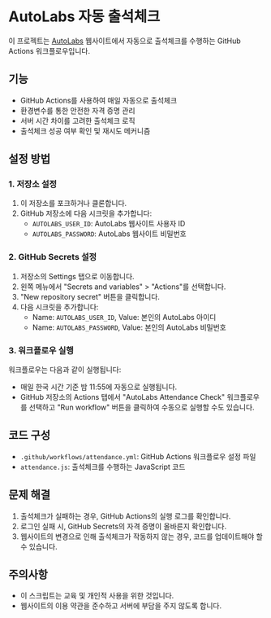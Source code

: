 # AutoLabs 자동 출석체크

이 프로젝트는 [AutoLabs](https://autolabs.co.kr/) 웹사이트에서 자동으로 출석체크를 수행하는 GitHub Actions 워크플로우입니다.

## 기능

- GitHub Actions를 사용하여 매일 자동으로 출석체크
- 환경변수를 통한 안전한 자격 증명 관리
- 서버 시간 차이를 고려한 출석체크 로직
- 출석체크 성공 여부 확인 및 재시도 메커니즘

## 설정 방법

### 1. 저장소 설정

1. 이 저장소를 포크하거나 클론합니다.
2. GitHub 저장소에 다음 시크릿을 추가합니다:
   - `AUTOLABS_USER_ID`: AutoLabs 웹사이트 사용자 ID
   - `AUTOLABS_PASSWORD`: AutoLabs 웹사이트 비밀번호

### 2. GitHub Secrets 설정

1. 저장소의 Settings 탭으로 이동합니다.
2. 왼쪽 메뉴에서 "Secrets and variables" > "Actions"를 선택합니다.
3. "New repository secret" 버튼을 클릭합니다.
4. 다음 시크릿을 추가합니다:
   - Name: `AUTOLABS_USER_ID`, Value: 본인의 AutoLabs 아이디
   - Name: `AUTOLABS_PASSWORD`, Value: 본인의 AutoLabs 비밀번호

### 3. 워크플로우 실행

워크플로우는 다음과 같이 실행됩니다:

- 매일 한국 시간 기준 밤 11:55에 자동으로 실행됩니다.
- GitHub 저장소의 Actions 탭에서 "AutoLabs Attendance Check" 워크플로우를 선택하고 "Run workflow" 버튼을 클릭하여 수동으로 실행할 수도 있습니다.

## 코드 구성

- `.github/workflows/attendance.yml`: GitHub Actions 워크플로우 설정 파일
- `attendance.js`: 출석체크를 수행하는 JavaScript 코드

## 문제 해결

1. 출석체크가 실패하는 경우, GitHub Actions의 실행 로그를 확인합니다.
2. 로그인 실패 시, GitHub Secrets의 자격 증명이 올바른지 확인합니다.
3. 웹사이트의 변경으로 인해 출석체크가 작동하지 않는 경우, 코드를 업데이트해야 할 수 있습니다.

## 주의사항

- 이 스크립트는 교육 및 개인적 사용을 위한 것입니다.
- 웹사이트의 이용 약관을 준수하고 서버에 부담을 주지 않도록 합니다.

